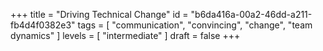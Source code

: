 +++
title = "Driving Technical Change"
id = "b6da416a-00a2-46dd-a211-fb4d4f0382e3"
tags = [ "communication", "convincing", "change", "team dynamics" ]
levels = [ "intermediate" ]
draft = false
+++

